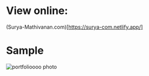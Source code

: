 # View online:
(Surya-Mathivanan.com)[https://surya-com.netlify.app/]

# Sample 
![portfolioooo photo](https://github.com/user-attachments/assets/c1d5a531-6ec8-47ec-b052-f6359a1a44d5)
